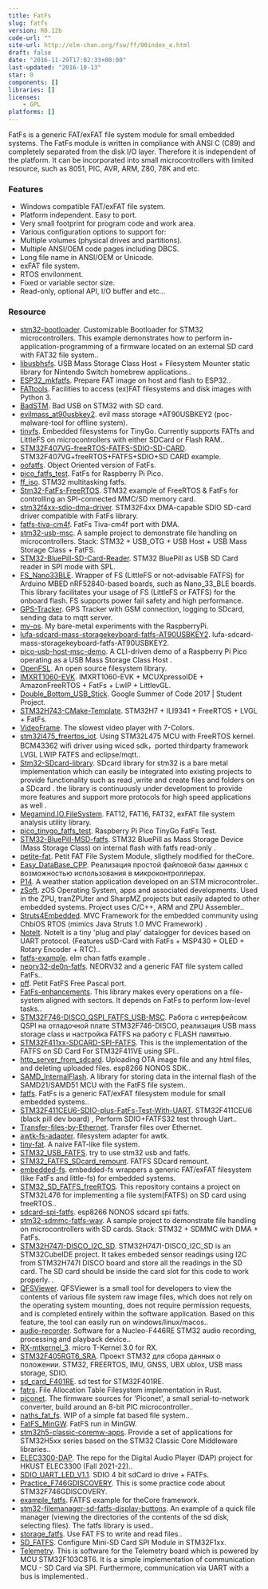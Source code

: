 ```yaml
---
title: FatFs
slug: fatfs
version: R0.12b
code-url: ""
site-url: http://elm-chan.org/fsw/ff/00index_e.html
draft: false
date: "2016-11-29T17:02:33+00:00"
last-updated: "2016-10-13"
star: 0
components: []
libraries: []
licenses:
    - GPL
platforms: []
---
```

FatFs is a generic FAT/exFAT file system module for small embedded systems. The FatFs module is written in compliance with ANSI C (C89) and completely separated from the disk I/O layer. Therefore it is independent of the platform. It can be incorporated into small microcontrollers with limited resource, such as 8051, PIC, AVR, ARM, Z80, 78K and etc.

<!--more-->

### Features

- Windows compatible FAT/exFAT file system.
- Platform independent. Easy to port.
- Very small footprint for program code and work area.
- Various configuration options to support for:
- Multiple volumes (physical drives and partitions).
- Multiple ANSI/OEM code pages including DBCS.
- Long file name in ANSI/OEM or Unicode.
- exFAT file system.
- RTOS envilonment.
- Fixed or variable sector size.
- Read-only, optional API, I/O buffer and etc...

### Resource
<!--github-projects-->
- [stm32-bootloader](https://github.com/akospasztor/stm32-bootloader). Customizable Bootloader for STM32 microcontrollers. This example demonstrates how to perform in-application-programming of a firmware located on an external SD card with FAT32 file system..
- [libusbhsfs](https://github.com/DarkMatterCore/libusbhsfs). USB Mass Storage Class Host + Filesystem Mounter static library for Nintendo Switch homebrew applications..
- [ESP32_mkfatfs](https://github.com/jkearins/ESP32_mkfatfs). Prepare FAT image on host and flash to ESP32..
- [FATtools](https://github.com/maxpat78/FATtools). Facilities to access (ex)FAT filesystems and disk images with Python 3.
- [BadSTM](https://github.com/eclipse7/BadSTM). Bad USB on STM32 with SD card.
- [evilmass_at90usbkey2](https://github.com/therealdreg/evilmass_at90usbkey2). evil mass storage *AT90USBKEY2 (poc-malware-tool for offline system).
- [tinyfs](https://github.com/tinygo-org/tinyfs). Embedded filesystems for TinyGo. Currently supports FATfs and LittleFS on microcontrollers with either SDCard or Flash RAM..
- [STM32F407VG-freeRTOS-FATFS-SDIO-SD-CARD](https://github.com/avaan/STM32F407VG-freeRTOS-FATFS-SDIO-SD-CARD). STM32F407VG+freeRTOS+FATFS+SDIO+SD CARD example.
- [oofatfs](https://github.com/micropython/oofatfs). Object Oriented version of FatFs.
- [pico_fatfs_test](https://github.com/elehobica/pico_fatfs_test). FatFs for Raspberry Pi Pico.
- [ff_iso](https://github.com/nimaltd/ff_iso). STM32 multitasking fatfs.
- [Stm32-FatFs-FreeRTOS](https://github.com/Bsm-B/Stm32-FatFs-FreeRTOS). STM32 example of FreeRTOS & FatFs for controlling an SPI-connected MMC/SD memory card.
- [stm32f4xx-sdio-dma-driver](https://github.com/afinello/stm32f4xx-sdio-dma-driver). STM32F4xx DMA-capable SDIO SD-card driver compatible with FatFs library.
- [fatfs-tiva-cm4f](https://github.com/jmagnuson/fatfs-tiva-cm4f). FatFs Tiva-cm4f port with DMA.
- [stm32-usb-msc](https://github.com/shishir-dey/stm32-usb-msc). A sample project to demonstrate file handling on microcontrollers. Stack: STM32 + USB_OTG + USB Host + USB Mass Storage Class + FatFS.
- [STM32-BluePill-SD-Card-Reader](https://github.com/viteo/STM32-BluePill-SD-Card-Reader). STM32 BluePill as USB SD Card reader in SPI mode with SPL.
- [FS_Nano33BLE](https://github.com/khoih-prog/FS_Nano33BLE). Wrapper of FS (LittleFS or not-advisable FATFS) for Arduino MBED nRF52840-based boards, such as Nano_33_BLE boards. This library facilitates your usage of FS (LittleFS or FATFS) for the onboard flash. FS supports power fail safety and high performance.
- [GPS-Tracker](https://github.com/Ivanchenko59/GPS-Tracker). GPS Tracker with GSM connection, logging to SDcard, sending data to mqtt server.
- [my-os](https://github.com/majorviraj/my-os). My bare-metal experiments with the RaspberryPi.
- [lufa-sdcard-mass-storagekeyboard-fatfs-AT90USBKEY2](https://github.com/therealdreg/lufa-sdcard-mass-storagekeyboard-fatfs-AT90USBKEY2). lufa-sdcard-mass-storagekeyboard-fatfs-AT90USBKEY2.
- [pico-usb-host-msc-demo](https://github.com/rppicomidi/pico-usb-host-msc-demo). A CLI-driven demo of a Raspberry Pi Pico operating as a USB Mass Storage Class Host .
- [OpenFSL](https://github.com/kms1212/OpenFSL). An open source filesystem library.
- [IMXRT1060-EVK](https://github.com/tkashi-github/IMXRT1060-EVK). IMXRT1060-EVK + MCUXpressoIDE + AmazonFreeRTOS + FatFs + LwIP + LittlevGL.
- [Double_Bottom_USB_Stick](https://github.com/Lrakulka/Double_Bottom_USB_Stick). Google Summer of Code 2017 | Student Project.
- [STM32H743-CMake-Template](https://github.com/Mythologyli/STM32H743-CMake-Template). STM32H7 + ILI9341 + FreeRTOS + LVGL + FatFs.
- [VideoFrame](https://github.com/ts-manuel/VideoFrame). The slowest video player with 7-Colors.
- [stm32l475_freertos_iot](https://github.com/AirMaxSys/stm32l475_freertos_iot). Using STM32L475 MCU with FreeRTOS kernel. BCM43362 wifi driver using wiced sdk，ported thirdparty framework LVGL LWIP FATFS and eclipse/mqtt..
- [Stm32-SDcard-library](https://github.com/pro-codes090/Stm32-SDcard-library). SDcard library for stm32 is a bare metal implementation which can easily be integrated into existing projects to provide functionality such as read ,write and create files and folders on a SDcard . the library is continuously under development to provide more features and support more protocols  for high speed applications as well .
- [Megamind.IO.FileSystem](https://github.com/gsmrana/Megamind.IO.FileSystem). FAT12, FAT16, FAT32, exFAT file system analysis utility library.
- [pico_tinygo_fatfs_test](https://github.com/elehobica/pico_tinygo_fatfs_test). Raspberry Pi Pico TinyGo FatFs Test.
- [STM32-BluePill-MSD-fatfs](https://github.com/viteo/STM32-BluePill-MSD-fatfs). STM32 BluePill as Mass Storage Device (Mass Storage Class) on internal flash with fatfs read-only .
- [petite-fat](https://github.com/forGGe/petite-fat). Petit FAT File System Module, sligthely modified for theCore.
- [Easy_DataBase_CPP](https://github.com/SergeyLadanov/Easy_DataBase_CPP). Реализация простой файловой базы данных с возможностью использования в микроконтроллерах.
- [P14](https://github.com/PUT-PTM-2020/P14). A weather station application developed on an STM microcontroler..
- [zSoft](https://github.com/pdsmart/zSoft). zOS Operating System, apps and associated developments. Used in the ZPU, tranZPUter and SharpMZ projects but easily adapted to other embedded systems. Project uses C/C++, ARM and ZPU Assembler..
- [Struts4Embedded](https://github.com/abusous2000/Struts4Embedded). MVC Framework for the embedded community using ChbiOS RTOS (mimics Java Struts 1.0 MVC Framework) .
- [NoteIt](https://github.com/import-tiago/NoteIt). NoteIt is a tiny 'plug and play' datalogger for devices based on UART protocol. (Features uSD-Card with FatFs + MSP430 + OLED + Rotary Encoder + RTC)..
- [fatfs-example](https://github.com/gadget114514/fatfs-example). elm chan fatfs example .
- [neorv32-de0n-fatfs](https://github.com/emb4fun/neorv32-de0n-fatfs). NEORV32 and a generic FAT file system called FatFs..
- [pff](https://github.com/JulStrat/pff). Petit FatFS Free Pascal port.
- [FatFs-enhancements](https://github.com/StepUp-Solutions/FatFs-enhancements). This library makes every operations on a file-system aligned with sectors. It depends on FatFs to perform low-level tasks..
- [STM32F746-DISCO_QSPI_FATFS_USB-MSC](https://github.com/SergeyLadanov/STM32F746-DISCO_QSPI_FATFS_USB-MSC). Работа с интерфейсом QSPI на отладочной плате STM32F746-DISCO, реализация USB mass storage class и настройка FATFS на работу с FLASH памятью.
- [STM32F411xx-SDCARD-SPI-FATFS](https://github.com/devashishlahariya9/STM32F411xx-SDCARD-SPI-FATFS). This is the implementation of the FATFS on SD Card For STM32F411VE using SPI..
- [http_server_from_sdcard](https://github.com/slacky1965/http_server_from_sdcard). Uploading OTA image file and any html files, and deleting uploaded files. esp8266 NONOS SDK..
- [SAMD_InternalFlash](https://github.com/Mollayo/SAMD_InternalFlash). A library for storing data in the internal flash of the SAMD21/SAMD51 MCU with the FatFS file system..
- [fatfs](https://github.com/ms-rtos/fatfs). FatFs is a generic FAT/exFAT filesystem module for small embedded systems..
- [STM32F411CEU6-SDIO-plus-FatFs-Test-With-UART](https://github.com/taejin-seong/STM32F411CEU6-SDIO-plus-FatFs-Test-With-UART). STM32F411CEU6 (black pill dev board) , Perform SDIO+FATFS32 test through Uart..
- [Transfer-files-by-Ethernet](https://github.com/xaowang96/Transfer-files-by-Ethernet). Transfer files over Ethernet.
- [awtk-fs-adapter](https://github.com/zlgopen/awtk-fs-adapter). filesystem adapter for awtk.
- [tiny-fat](https://github.com/phanen/tiny-fat). A naive FAT-like file system.
- [STM32_USB_FATFS](https://github.com/David-Croose/STM32_USB_FATFS). try to use stm32 usb and fatfs.
- [STM32_FATFS_SDcard_remount](https://github.com/artlukm/STM32_FATFS_SDcard_remount). FATFS SDcard remount.
- [embedded-fs](https://github.com/gabrielfrasantos/embedded-fs). embedded-fs wrappers a generic FAT/exFAT filesystem (like FatFs and little-fs) for embedded systems.
- [STM32_SD_FATFS_freeRTOS](https://github.com/alireza-montazeri/STM32_SD_FATFS_freeRTOS). This repository contains a project on STM32L476 for implementing a file system(FATFS) on SD card using freeRTOS..
- [sdcard-spi-fatfs](https://github.com/slacky1965/sdcard-spi-fatfs). esp8266 NONOS sdcard spi fatfs.
- [stm32-sdmmc-fatfs-wav](https://github.com/shishir-dey/stm32-sdmmc-fatfs-wav). A sample project to demonstrate file handling on microcontrollers with SD cards. Stack: STM32 + SDMMC with DMA + FatFs.
- [STM32H747I-DISCO_I2C_SD](https://github.com/sh3r4zhassan/STM32H747I-DISCO_I2C_SD). STM32H747I-DISCO_I2C_SD is an STM32CubeIDE project. It takes embeded sensor readings using I2C from STM32H747I DISCO board and store all the readings in the SD card. The SD card should be inside the card slot for this code to work properly. .
- [QFSViewer](https://github.com/QQxiaoming/QFSViewer). QFSViewer is a small tool for developers to view the contents of various file system raw image files, which does not rely on the operating system mounting, does not require permission requests, and is completed entirely within the software application. Based on this feature, the tool can easily run on windows/linux/macos..
- [audio-recorder](https://github.com/daniel-v-e/audio-recorder). Software for a Nucleo-F446RE STM32 audio recording, processing and playback device..
- [RX-mtkernel_3](https://github.com/yuji-katori/RX-mtkernel_3). micro T-Kernel 3.0 for RX.
- [STM32F405RGT6_SRA](https://github.com/timagr615/STM32F405RGT6_SRA). Проект STM32 для сбора данных о положении. STM32, FREERTOS, IMU, GNSS, UBX ublox, USB mass storage, SDIO.
- [sd_card_F401RE](https://github.com/francovaro/sd_card_F401RE). sd test for STM32F401RE.
- [fatrs](https://github.com/phodina/fatrs). File Allocation Table Filesystem implementation in Rust.
- [piconet](https://github.com/basvkesteren/piconet). The firmware sources for 'Piconet', a small serial-to-network converter, build around an 8-bit PIC microcontroller..
- [naths_fat_fs](https://github.com/jonathan-schild/naths_fat_fs). WIP of a simple fat based file system..
- [FatFS_MinGW](https://github.com/David-Croose/FatFS_MinGW). FatFS run in MinGW.
- [stm32h5-classic-coremw-apps](https://github.com/STMicroelectronics/stm32h5-classic-coremw-apps). Provide a set of applications for STM32H5xx series based on the STM32 Classic Core Middleware libraries..
- [ELEC3300-DAP](https://github.com/StardustLID/ELEC3300-DAP). The repo for the Digital Audio Player (DAP) project for HKUST ELEC3300 (Fall 2021-22)..
- [SDIO_UART_LED_V1.1](https://github.com/maxiufeng258/SDIO_UART_LED_V1.1). SDIO 4 bit sdCard io drive + FATFs.
- [Practice_F746GDISCOVERY](https://github.com/David-Croose/Practice_F746GDISCOVERY). This is some practice code about STM32F746GDISCOVERY.
- [example_fatfs](https://github.com/theCore-embedded/example_fatfs). FATFS example for theCore framework.
- [stm32-filemanager-sd-fatfs-display-buttons](https://github.com/vadrov/stm32-filemanager-sd-fatfs-display-buttons). An example of a quick file manager (viewing the directories of the contents of the sd disk, selecting files). The fatfs library is used..
- [storage_fatfs](https://github.com/esp32f/storage_fatfs). Use FAT FS to write and read files..
- [SD_FATFS](https://github.com/Sajadahf/SD_FATFS). Configure Mini-SD Card SPI Module in STM32F1xx.
- [Telemetry](https://github.com/EcoTech-Team/Telemetry). This is software for the Telemetry board which is powered by MCU  STM32F103C8T6. It is a simple implementation of communication MCU - SD Card via SPI. Furthermore, communication via UART with a bus is implemented..